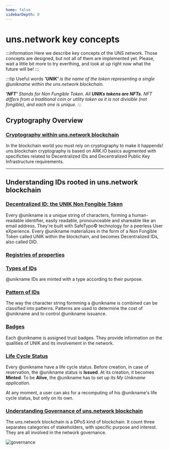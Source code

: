 ```yaml
---
home: false
sidebarDepth: 0
---
```


# uns.network key concepts

:::information
Here we describe key concepts of the UNS network. Those concepts are designed, but not all of them are implemented yet.
Please, wait a little bit more to try everthing, and look at up right now what the future will be!
:::

:::tip Useful words
_**'UNIK'** is the name of the token representing a single @unikname within the uns.network blockchain._

_**'NFT'** Stands for Non Fungible Token. All **UNIKs tokens are NFTs.** NFT differs from a traditional coin or utility token as it is not divisible (not fongible), and each one is unique._
:::

## Cryptography Overview

### [Cryptography within uns.network blockchain](/uns-network-key-concepts/cryptography-overview)

In the blockchain world you must rely on cryptography to make it happends! uns.blockchain cryptography is based on ARK.IO basics augmented with specificties related to Decentralized IDs and Decentralized Public Key Infrastructure requirements.

---

## Understanding IDs rooted in uns.network blockchain

### [Decentralized ID: the UNIK Non Fongible Token](/uns-network-key-concepts/unik-did-nft)

Every @unikname is a unique string of characters, forming a human-readable identifier, easily readable, pronounceable and shareable like an email address. They're built with SafeTypo© technology for a peerless User eXperience. Every @unikname materializes in the form of a Non Fongible Token called UNIK within the <uns/> blockchain, and becomes Decentralized IDs, also called DID. 

### [Registries of properties](/uns-network-key-concepts/unik-property)


### [Types of IDs](/uns-network-key-concepts/unik-type)

@unikname IDs are minted with a type according to their purpose.

### [Pattern of IDs](/uns-network-key-concepts/unik-pattern)

The way the character string formming a @unikname is combined can be classified into patterns. Patterns are used to determine the cost of @unikname and to control @unikname issuance.

### [Badges](/uns-network-key-concepts/unik-badge)

Each @unikname is assigned trust badges. They provide information on the qualities of UNIK and its involvement in the network.

### [Life Cycle Status](/uns-network-key-concepts/unik-lifecycle)

Every @unikname have a life cycle status.
Before creation, in case of reservation, the @unikname status is **Issued**.
At its creation, it becomes **Minted**.
To be **Alive**, the @unikname has to set up its *My Unikname application*.

At any moment, a user can aks for a recomputing of his @unikname's life cycle status, but only on its own.

### [Understanding Governance of uns.network blockchain](/uns-network-key-concepts/network-governance)

The uns.network blockchain is a DPoS kind of blockchain. It count three separates categories of stakeholders, with specific purpose and interest. They are all involved in the network governance.

![governance](./images/uns-blockchain-dpos-23-delegates.jpg)

